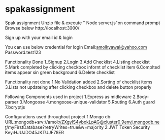 # spakassignment
Spak assignment
Unzip file & execute " Node server.js"on command prompt
Browse below
http://localhost:3000/

Sign up with your email id & login

You can use below credential for login
Email:amolkyawal@yahoo.com
Password:test123


Functionality Done
1_Signup
2.Login
3.Add Checklist
4.Listing checklist
5.Mark completed by clicking checkbox infornt of checklist item
6.Complted items appear sin green background
6.Delete checklist

Functionality not done
1.No Validation added
2.Sorting of checklist items
3.Lists not updateing after clicking checkbox and delete button properly

Following Components used in project
1.Express as midleware
2.Body-parser
3.Mongoose
4.mongoose-unique-validator
5.Routing
6.Auth guard
7.bcryptjs

Configurations used throughout project
1.Mongo db URL:mongodb+srv://amol:vZXgyIS4vbokLpAG@cluster0.9envj.mongodb.net/myFirstDatabase?retryWrites=true&w=majority
2.JWT Token Security Key:HJUJDO45JKTUJF78ER
